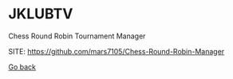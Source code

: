 # JKLUBTV
 
 Chess Round Robin Tournament Manager
 
 SITE: https://github.com/mars7105/Chess-Round-Robin-Manager

 [Go back](https://portable-linux-apps.github.io/apps.html)
